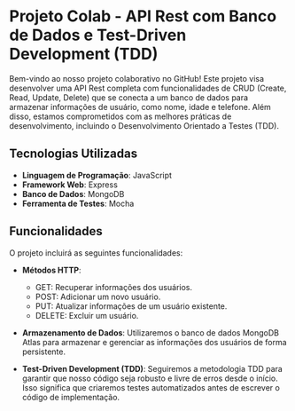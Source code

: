 # Projeto Colab - API Rest com Banco de Dados e Test-Driven Development (TDD)

Bem-vindo ao nosso projeto colaborativo no GitHub! Este projeto visa desenvolver uma API Rest completa com funcionalidades de CRUD (Create, Read, Update, Delete) que se conecta a um banco de dados para armazenar informações de usuário, como nome, idade e telefone. Além disso, estamos comprometidos com as melhores práticas de desenvolvimento, incluindo o Desenvolvimento Orientado a Testes (TDD).

## Tecnologias Utilizadas

- **Linguagem de Programação**: JavaScript
- **Framework Web**: Express
- **Banco de Dados**: MongoDB
- **Ferramenta de Testes**: Mocha

## Funcionalidades

O projeto incluirá as seguintes funcionalidades:

- **Métodos HTTP**:
  - GET: Recuperar informações dos usuários.
  - POST: Adicionar um novo usuário.
  - PUT: Atualizar informações de um usuário existente.
  - DELETE: Excluir um usuário.

- **Armazenamento de Dados**: Utilizaremos o banco de dados MongoDB Atlas para armazenar e gerenciar as informações dos usuários de forma persistente.

- **Test-Driven Development (TDD)**: Seguiremos a metodologia TDD para garantir que nosso código seja robusto e livre de erros desde o início. Isso significa que criaremos testes automatizados antes de escrever o código de implementação.
